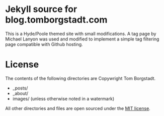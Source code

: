 # Jekyll source for blog.tomborgstadt.com

This is a Hyde/Poole themed site with small modifications. A tag page by Michael Lanyon was used and modified to implement a simple tag filtering page compatible with Github hosting.

# License

The contents of the following directories are Copywright Tom Borgstadt.

* _posts/
* _about/
* images/ (unless otherwise noted in a watermark)

All other directories and files are open sourced under the [MIT license](LICENSE.md).

